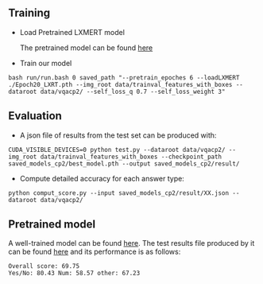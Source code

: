 ## Training

* Load Pretrained LXMERT model

  The pretrained model can be found [here](https://github.com/Zhiquan-Wen/D-VQA/releases/download/LXMERT_pretrained_model/Epoch20_LXRT.pth)


* Train our model
```
bash run/run.bash 0 saved_path "--pretrain_epoches 6 --loadLXMERT ./Epoch20_LXRT.pth --img_root data/trainval_features_with_boxes --dataroot data/vqacp2/ --self_loss_q 0.7 --self_loss_weight 3"
``` 

## Evaluation
* A json file of results from the test set can be produced with:
```
CUDA_VISIBLE_DEVICES=0 python test.py --dataroot data/vqacp2/ --img_root data/trainval_features_with_boxes --checkpoint_path saved_models_cp2/best_model.pth --output saved_models_cp2/result/
```
* Compute detailed accuracy for each answer type:
```
python comput_score.py --input saved_models_cp2/result/XX.json --dataroot data/vqacp2/
```

## Pretrained model
A well-trained model can be found [here](https://github.com/Zhiquan-Wen/D-VQA/releases/download/Models_LXMERT/BEST.pth). The test results file produced by it can be found [here](https://github.com/Zhiquan-Wen/D-VQA/releases/download/Results_LXMERT/test_best_epoch0.json) and its performance is as follows:
```
Overall score: 69.75
Yes/No: 80.43 Num: 58.57 other: 67.23
```